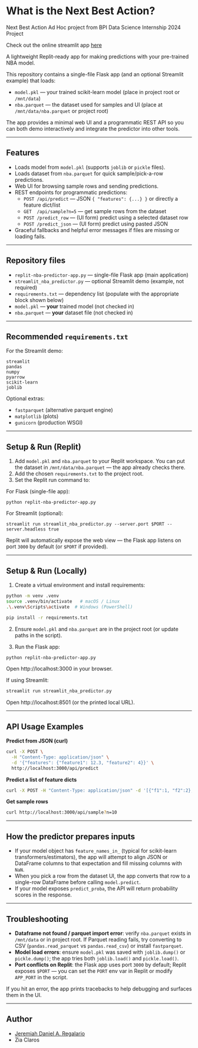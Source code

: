 # What is the Next Best Action?
Next Best Action Ad Hoc project from BPI Data Science Internship 2024 Project

Check out the online streamlit app [here](https://what-is-the-next-best-action.streamlit.app/)

A lightweight Replit-ready app for making predictions with your pre-trained NBA model.

This repository contains a single-file Flask app (and an optional Streamlit example) that loads:

- `model.pkl` — your trained scikit-learn model (place in project root or `/mnt/data`)
- `nba.parquet` — the dataset used for samples and UI (place at `/mnt/data/nba.parquet` or project root)

The app provides a minimal web UI and a programmatic REST API so you can both demo interactively and integrate the predictor into other tools.

---

## Features

- Loads model from `model.pkl` (supports `joblib` or `pickle` files).
- Loads dataset from `nba.parquet` for quick sample/pick-a-row predictions.
- Web UI for browsing sample rows and sending predictions.
- REST endpoints for programmatic predictions:
  - `POST /api/predict` — JSON `{ "features": {...} }` or directly a feature dict/list
  - `GET  /api/sample?n=5` — get sample rows from the dataset
  - `POST /predict_row` — (UI form) predict using a selected dataset row
  - `POST /predict_json` — (UI form) predict using pasted JSON
- Graceful fallbacks and helpful error messages if files are missing or loading fails.

---

## Repository files

- `replit-nba-predictor-app.py` — single-file Flask app (main application)
- `streamlit_nba_predictor.py` — optional Streamlit demo (example, not required)
- `requirements.txt` — dependency list (populate with the appropriate block shown below)
- `model.pkl` — **your** trained model (not checked in)
- `nba.parquet` — **your** dataset file (not checked in)

---

## Recommended `requirements.txt`

For the Streamlit demo:

```
streamlit
pandas
numpy
pyarrow
scikit-learn
joblib
```

Optional extras:
- `fastparquet` (alternative parquet engine)
- `matplotlib` (plots)
- `gunicorn` (production WSGI)

---

## Setup & Run (Replit)

1. Add `model.pkl` and `nba.parquet` to your Replit workspace. You can put the dataset in `/mnt/data/nba.parquet` — the app already checks there.
2. Add the chosen `requirements.txt` to the project root.
3. Set the Replit run command to:

For Flask (single-file app):

```
python replit-nba-predictor-app.py
```

For Streamlit (optional):

```
streamlit run streamlit_nba_predictor.py --server.port $PORT --server.headless true
```

Replit will automatically expose the web view — the Flask app listens on port `3000` by default (or `$PORT` if provided).

---

## Setup & Run (Locally)

1. Create a virtual environment and install requirements:

```bash
python -m venv .venv
source .venv/bin/activate   # macOS / Linux
.\.venv\Scripts\activate  # Windows (PowerShell)

pip install -r requirements.txt
```

2. Ensure `model.pkl` and `nba.parquet` are in the project root (or update paths in the script).

3. Run the Flask app:

```bash
python replit-nba-predictor-app.py
```

Open http://localhost:3000 in your browser.

If using Streamlit:

```bash
streamlit run streamlit_nba_predictor.py
```

Open http://localhost:8501 (or the printed local URL).

---

## API Usage Examples

**Predict from JSON (curl)**

```bash
curl -X POST \
  -H "Content-Type: application/json" \
  -d '{"features": {"feature1": 12.3, "feature2": 4}}' \
  http://localhost:3000/api/predict
```

**Predict a list of feature dicts**

```bash
curl -X POST -H "Content-Type: application/json" -d '[{"f1":1, "f2":2}, {"f1":3, "f2":4}]' http://localhost:3000/api/predict
```

**Get sample rows**

```bash
curl http://localhost:3000/api/sample?n=10
```

---

## How the predictor prepares inputs

- If your model object has `feature_names_in_` (typical for scikit-learn transformers/estimators), the app will attempt to align JSON or DataFrame columns to that expectation and fill missing columns with `NaN`.
- When you pick a row from the dataset UI, the app converts that row to a single-row DataFrame before calling `model.predict`.
- If your model exposes `predict_proba`, the API will return probability scores in the response.

---

## Troubleshooting

- **Dataframe not found / parquet import error**: verify `nba.parquet` exists in `/mnt/data` or in project root. If Parquet reading fails, try converting to CSV (`pandas.read_parquet` vs `pandas.read_csv`) or install `fastparquet`.
- **Model load errors**: ensure `model.pkl` was saved with `joblib.dump()` or `pickle.dump()`; the app tries both `joblib.load()` and `pickle.load()`.
- **Port conflicts on Replit**: the Flask app uses port `3000` by default; Replit exposes `$PORT` — you can set the `PORT` env var in Replit or modify `APP_PORT` in the script.

If you hit an error, the app prints tracebacks to help debugging and surfaces them in the UI.

---

## Author

- [Jeremiah Daniel A. Regalario](https://github.com/jeremiahdanielregalario/)
- Zia Claros


